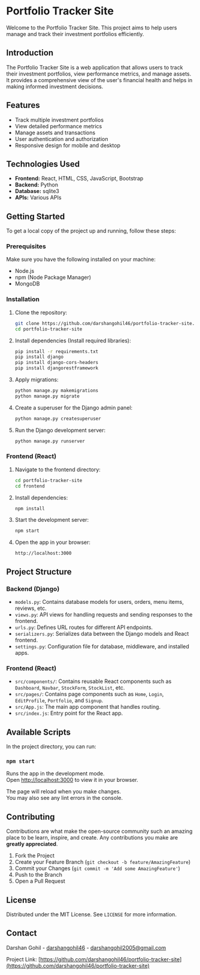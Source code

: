 # Portfolio Tracker Site

Welcome to the Portfolio Tracker Site. This project aims to help users manage and track their investment portfolios efficiently.

## Introduction

The Portfolio Tracker Site is a web application that allows users to track their investment portfolios, view performance metrics, and manage assets. It provides a comprehensive view of the user's financial health and helps in making informed investment decisions.

## Features

- Track multiple investment portfolios
- View detailed performance metrics
- Manage assets and transactions
- User authentication and authorization
- Responsive design for mobile and desktop

## Technologies Used

- **Frontend:** React, HTML, CSS, JavaScript, Bootstrap
- **Backend:** Python
- **Database:** sqlite3
- **APIs:** Various APIs

## Getting Started

To get a local copy of the project up and running, follow these steps:

### Prerequisites

Make sure you have the following installed on your machine:

- Node.js
- npm (Node Package Manager)
- MongoDB

### Installation

1. Clone the repository:
    ```bash
    git clone https://github.com/darshangohil46/portfolio-tracker-site.git
    cd portfolio-tracker-site
    ```

2. Install dependencies (Install required libraries):
    ```bash
    pip install -r requirements.txt
    pip install django
    pip install django-cors-headers
    pip install djangorestframework
    ```

3. Apply migrations:
    ```bash
    python manage.py makemigrations
    python manage.py migrate
    ```

4. Create a superuser for the Django admin panel:
    ```bash
    python manage.py createsuperuser
    ```

5. Run the Django development server:
    ```bash
    python manage.py runserver
    ```

### Frontend (React)

1. Navigate to the frontend directory:
    ```bash
    cd portfolio-tracker-site
    cd frontend
    ```

2. Install dependencies:
    ```bash
    npm install
    ```

3. Start the development server:
    ```bash
    npm start
    ```

4. Open the app in your browser:
    ```
    http://localhost:3000
    ```

## Project Structure

### Backend (Django)

- `models.py`: Contains database models for users, orders, menu items, reviews, etc.
- `views.py`: API views for handling requests and sending responses to the frontend.
- `urls.py`: Defines URL routes for different API endpoints.
- `serializers.py`: Serializes data between the Django models and React frontend.
- `settings.py`: Configuration file for database, middleware, and installed apps.

### Frontend (React)

- `src/components/`: Contains reusable React components such as `Dashboard`, `Navbar`, `StockForm`, `StockList`, etc.
- `src/pages/`: Contains page components such as `Home`, `Login`, `EditProfile`, `Portfolio`, and `Signup`.
- `src/App.js`: The main app component that handles routing.
- `src/index.js`: Entry point for the React app.

## Available Scripts

In the project directory, you can run:

### `npm start`

Runs the app in the development mode.\
Open [http://localhost:3000](http://localhost:3000) to view it in your browser.

The page will reload when you make changes.\
You may also see any lint errors in the console.

## Contributing

Contributions are what make the open-source community such an amazing place to be learn, inspire, and create. Any contributions you make are **greatly appreciated**.

1. Fork the Project
2. Create your Feature Branch (`git checkout -b feature/AmazingFeature`)
3. Commit your Changes (`git commit -m 'Add some AmazingFeature'`)
4. Push to the Branch
5. Open a Pull Request

## License

Distributed under the MIT License. See `LICENSE` for more information.

## Contact

Darshan Gohil - [darshangohil46](https://github.com/darshangohil46) - darshangohil2005@gmail.com

Project Link: [https://github.com/darshangohil46/portfolio-tracker-site](https://github.com/darshangohil46/portfolio-tracker-site)

